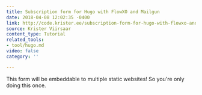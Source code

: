```yaml
---
title: Subscription form for Hugo with FlowXO and Mailgun
date: 2018-04-08 12:02:35 -0400
link: http://code.krister.ee/subscription-form-for-hugo-with-flowxo-and-mailgun/
source: Krister Viirsaar
content_type: Tutorial
related_tools:
- tool/hugo.md
video: false
category: ''

---
```

This form will be embeddable to multiple static websites! So you're only doing this once.
